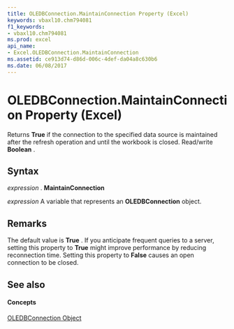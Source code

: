 ```yaml
---
title: OLEDBConnection.MaintainConnection Property (Excel)
keywords: vbaxl10.chm794081
f1_keywords:
- vbaxl10.chm794081
ms.prod: excel
api_name:
- Excel.OLEDBConnection.MaintainConnection
ms.assetid: ce913d74-d86d-006c-4def-da04a8c630b6
ms.date: 06/08/2017
---
```



# OLEDBConnection.MaintainConnection Property (Excel)

Returns  **True** if the connection to the specified data source is maintained after the refresh operation and until the workbook is closed. Read/write **Boolean** .


## Syntax

 _expression_ . **MaintainConnection**

 _expression_ A variable that represents an **OLEDBConnection** object.


## Remarks

The default value is  **True** . If you anticipate frequent queries to a server, setting this property to **True** might improve performance by reducing reconnection time. Setting this property to **False** causes an open connection to be closed.


## See also


#### Concepts


[OLEDBConnection Object](oledbconnection-object-excel.md)

